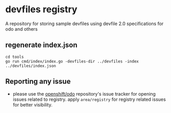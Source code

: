# devfiles registry

A repository for storing sample devfiles using devfile 2.0 specifications for odo and others

## regenerate index.json

```
cd tools
go run cmd/index/index.go -devfiles-dir ../devfiles -index ../devfiles/index.json
```

## Reporting any issue

- please use the [openshift/odo](https://github.com/openshift/odo) repository's issue tracker for opening issues related to registry. apply `area/registry` for registry related issues for better visibility.
